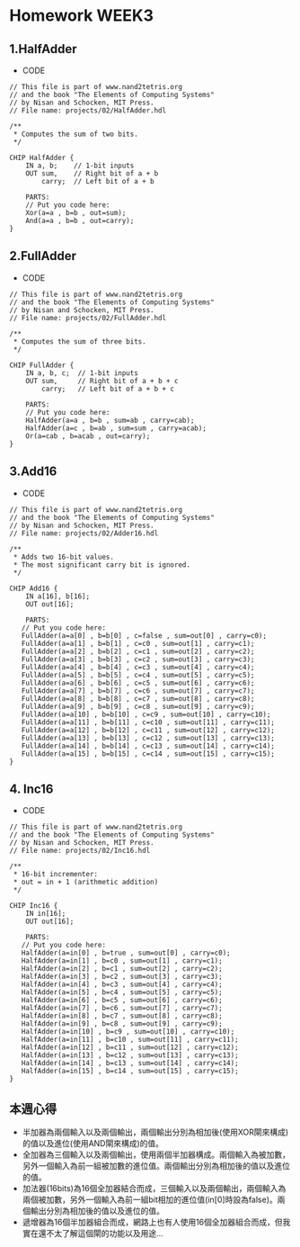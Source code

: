 # Homework WEEK3

## 1.HalfAdder

* CODE

<pre><code>// This file is part of www.nand2tetris.org
// and the book "The Elements of Computing Systems"
// by Nisan and Schocken, MIT Press.
// File name: projects/02/HalfAdder.hdl

/**
 * Computes the sum of two bits.
 */

CHIP HalfAdder {
    IN a, b;    // 1-bit inputs
    OUT sum,    // Right bit of a + b 
        carry;  // Left bit of a + b

    PARTS:
    // Put you code here:
    Xor(a=a , b=b , out=sum);
    And(a=a , b=b , out=carry);
}
</code></pre>

## 2.FullAdder

* CODE

<pre><code>// This file is part of www.nand2tetris.org
// and the book "The Elements of Computing Systems"
// by Nisan and Schocken, MIT Press.
// File name: projects/02/FullAdder.hdl

/**
 * Computes the sum of three bits.
 */

CHIP FullAdder {
    IN a, b, c;  // 1-bit inputs
    OUT sum,     // Right bit of a + b + c
        carry;   // Left bit of a + b + c

    PARTS:
    // Put you code here:
    HalfAdder(a=a , b=b , sum=ab , carry=cab);
    HalfAdder(a=c , b=ab , sum=sum , carry=acab);
    Or(a=cab , b=acab , out=carry);
}</code></pre>

## 3.Add16

* CODE
<pre><code>// This file is part of www.nand2tetris.org
// and the book "The Elements of Computing Systems"
// by Nisan and Schocken, MIT Press.
// File name: projects/02/Adder16.hdl

/**
 * Adds two 16-bit values.
 * The most significant carry bit is ignored.
 */

CHIP Add16 {
    IN a[16], b[16];
    OUT out[16];

    PARTS:
   // Put you code here:
   FullAdder(a=a[0] , b=b[0] , c=false , sum=out[0] , carry=c0);
   FullAdder(a=a[1] , b=b[1] , c=c0 , sum=out[1] , carry=c1);
   FullAdder(a=a[2] , b=b[2] , c=c1 , sum=out[2] , carry=c2);
   FullAdder(a=a[3] , b=b[3] , c=c2 , sum=out[3] , carry=c3);
   FullAdder(a=a[4] , b=b[4] , c=c3 , sum=out[4] , carry=c4);
   FullAdder(a=a[5] , b=b[5] , c=c4 , sum=out[5] , carry=c5);
   FullAdder(a=a[6] , b=b[6] , c=c5 , sum=out[6] , carry=c6);
   FullAdder(a=a[7] , b=b[7] , c=c6 , sum=out[7] , carry=c7);
   FullAdder(a=a[8] , b=b[8] , c=c7 , sum=out[8] , carry=c8);
   FullAdder(a=a[9] , b=b[9] , c=c8 , sum=out[9] , carry=c9);
   FullAdder(a=a[10] , b=b[10] , c=c9 , sum=out[10] , carry=c10);
   FullAdder(a=a[11] , b=b[11] , c=c10 , sum=out[11] , carry=c11);
   FullAdder(a=a[12] , b=b[12] , c=c11 , sum=out[12] , carry=c12);
   FullAdder(a=a[13] , b=b[13] , c=c12 , sum=out[13] , carry=c13);
   FullAdder(a=a[14] , b=b[14] , c=c13 , sum=out[14] , carry=c14);
   FullAdder(a=a[15] , b=b[15] , c=c14 , sum=out[15] , carry=c15);
}</code></pre>

## 4. Inc16

* CODE

<pre><code>// This file is part of www.nand2tetris.org
// and the book "The Elements of Computing Systems"
// by Nisan and Schocken, MIT Press.
// File name: projects/02/Inc16.hdl

/**
 * 16-bit incrementer:
 * out = in + 1 (arithmetic addition)
 */

CHIP Inc16 {
    IN in[16];
    OUT out[16];

    PARTS:
   // Put you code here:
   HalfAdder(a=in[0] , b=true , sum=out[0] , carry=c0);
   HalfAdder(a=in[1] , b=c0 , sum=out[1] , carry=c1);
   HalfAdder(a=in[2] , b=c1 , sum=out[2] , carry=c2);
   HalfAdder(a=in[3] , b=c2 , sum=out[3] , carry=c3);
   HalfAdder(a=in[4] , b=c3 , sum=out[4] , carry=c4);
   HalfAdder(a=in[5] , b=c4 , sum=out[5] , carry=c5);
   HalfAdder(a=in[6] , b=c5 , sum=out[6] , carry=c6);
   HalfAdder(a=in[7] , b=c6 , sum=out[7] , carry=c7);
   HalfAdder(a=in[8] , b=c7 , sum=out[8] , carry=c8);
   HalfAdder(a=in[9] , b=c8 , sum=out[9] , carry=c9);
   HalfAdder(a=in[10] , b=c9 , sum=out[10] , carry=c10);
   HalfAdder(a=in[11] , b=c10 , sum=out[11] , carry=c11);
   HalfAdder(a=in[12] , b=c11 , sum=out[12] , carry=c12);
   HalfAdder(a=in[13] , b=c12 , sum=out[13] , carry=c13);
   HalfAdder(a=in[14] , b=c13 , sum=out[14] , carry=c14);
   HalfAdder(a=in[15] , b=c14 , sum=out[15] , carry=c15);
}</code></pre>

## 本週心得

* 半加器為兩個輸入以及兩個輸出，兩個輸出分別為相加後(使用XOR閘來構成)的值以及進位(使用AND閘來構成)的值。
* 全加器為三個輸入以及兩個輸出，使用兩個半加器構成。兩個輸入為被加數，另外一個輸入為前一組被加數的進位值。兩個輸出分別為相加後的值以及進位的值。
* 加法器(16bits)為16個全加器結合而成，三個輸入以及兩個輸出，兩個輸入為兩個被加數，另外一個輸入為前一組bit相加的進位值(in[0]時設為false)。兩個輸出分別為相加後的值以及進位的值。
* 遞增器為16個半加器組合而成，網路上也有人使用16個全加器組合而成，但我實在還不太了解這個閘的功能以及用途...
